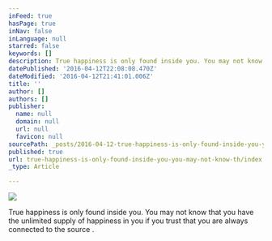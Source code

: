 ```yaml
---
inFeed: true
hasPage: true
inNav: false
inLanguage: null
starred: false
keywords: []
description: True happiness is only found inside you. You may not know that you have the unlimited supply of happiness in you if you trust that you are always connected to the source .
datePublished: '2016-04-12T22:08:08.470Z'
dateModified: '2016-04-12T21:41:01.006Z'
title: ''
author: []
authors: []
publisher:
  name: null
  domain: null
  url: null
  favicon: null
sourcePath: _posts/2016-04-12-true-happiness-is-only-found-inside-you-you-may-not-know-th.md
published: true
url: true-happiness-is-only-found-inside-you-you-may-not-know-th/index.html
_type: Article

---
```

![](https://the-grid-user-content.s3-us-west-2.amazonaws.com/21ca7fbd-79bf-48ac-8527-e9ca0523b309.jpg)

True happiness is only found inside you. You may not know that you have the unlimited supply of happiness in you if you trust that you are always connected to the source .